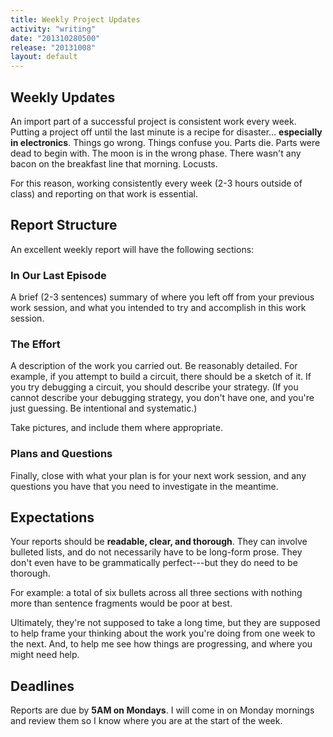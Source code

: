 ```yaml
---
title: Weekly Project Updates
activity: "writing"
date: "201310280500"
release: "20131008"
layout: default
---
```


## Weekly Updates

An import part of a successful project is consistent work every week. Putting a project off until the last minute is a recipe for disaster... **especially in electronics**. Things go wrong. Things confuse you. Parts die. Parts were dead to begin with. The moon is in the wrong phase. There wasn't any bacon on the breakfast line that morning. Locusts. 

For this reason, working consistently every week (2-3 hours outside of class) and reporting on that work is essential.

## Report Structure

An excellent weekly report will have the following sections:

### In Our Last Episode

A brief (2-3 sentences) summary of where you left off from your previous work session, and what you intended to try and accomplish in this work session.

### The Effort

A description of the work you carried out. Be reasonably detailed. For example, if you attempt to build a circuit, there should be a sketch of it. If you try debugging a circuit, you should describe your strategy. (If you cannot describe your debugging strategy, you don't have one, and you're just guessing. Be intentional and systematic.)

Take pictures, and include them where appropriate.

### Plans and Questions

Finally, close with what your plan is for your next work session, and any questions you have that you need to investigate in the meantime. 

## Expectations

Your reports should be **readable, clear, and thorough**. They can involve bulleted lists, and do not necessarily have to be long-form prose. They don't even have to be grammatically perfect---but they do need to be thorough. 

For example: a total of six bullets across all three sections with nothing more than sentence fragments would be poor at best. 

Ultimately, they're not supposed to take a long time, but they are supposed to help frame your thinking about the work you're doing from one week to the next. And, to help me see how things are progressing, and where you might need help.

## Deadlines

Reports are due by **5AM on Mondays**.  I will come in on Monday mornings and review them so I know where you are at the start of the week. 



